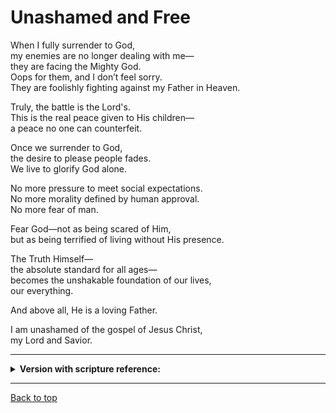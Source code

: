 # Unashamed and Free

When I fully surrender to God,<br>
my enemies are no longer dealing with me—<br>
they are facing the Mighty God.<br>
Oops for them, and I don’t feel sorry.<br>
They are foolishly fighting against my Father in Heaven.

Truly, the battle is the Lord's.<br>
This is the real peace given to His children—<br>
a peace no one can counterfeit.

Once we surrender to God,<br>
the desire to please people fades.<br>
We live to glorify God alone.

No more pressure to meet social expectations.<br>
No more morality defined by human approval.<br>
No more fear of man.

Fear God—not as being scared of Him,<br>
but as being terrified of living without His presence.<br>

The Truth Himself—<br>
the absolute standard for all ages—<br>
becomes the unshakable foundation of our lives,<br>
our everything.

And above all, He is a loving Father.

I am unashamed of the gospel of Jesus Christ,<br>
my Lord and Savior.

---

<details>
<summary><b>Version with scripture reference:</b></summary>

When I fully surrender to God,<br>
my enemies are no longer dealing with me—<br>
they are facing the Mighty God.<br>
Oops for them, and I don’t feel sorry.<br>
They are foolishly fighting against my Father in Heaven.<br>
(2 Chronicles 20:15)

Truly, the battle is the Lord's.<br>
This is the real peace given to His children—<br>
a peace no one can counterfeit.<br>
(John 14:27, Philippians 4:7)

Once we surrender to God,<br>
the desire to please people fades.<br>
We live to glorify God alone.<br>
(Galatians 1:10)

No more pressure to meet social expectations.<br>
No more morality defined by human approval.<br>
No more fear of man.<br>
(Proverbs 29:25)

Fear God—not as being scared of Him,<br>
but as being terrified of living without His presence.<br>
(Ecclesiastes 12:13, Proverbs 9:10)

The Truth Himself—<br>
the absolute standard for all ages—<br>
becomes the unshakable foundation of our lives,<br>
our everything.
(John 14:6, Psalm 119:105)

And above all, He is a loving Father.<br>
(1 John 3:1, Matthew 6:26)

I am unashamed of the gospel of Jesus Christ,<br>
my Lord and Savior.<br>
(Romans 1:16)

</details>

---

[Back to top](#)